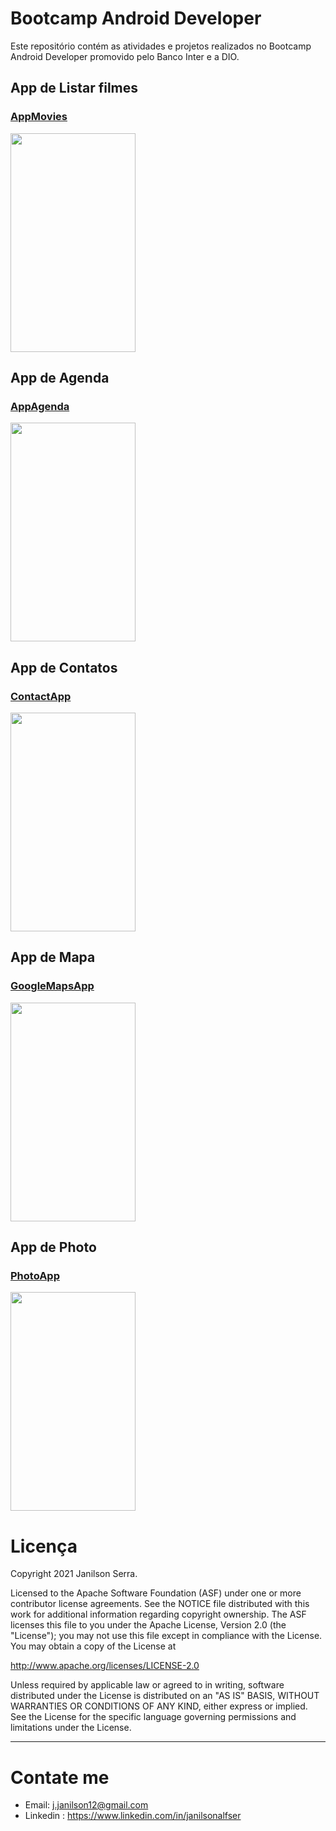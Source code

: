# Bootcamp Android Developer
Este repositório contém as atividades e projetos realizados no Bootcamp Android Developer promovido pelo Banco Inter e a DIO.

## App de Listar filmes
### [AppMovies](./AppMovies)
<img src='./AppMovies/screenshots/screen_1.jpg' width=200 height=350/>

## App de Agenda
### [AppAgenda](./AppAgenda)
<img src='./AppAgenda/screenshots/screen_2.jpg' width=200 height=350/>

## App de Contatos
### [ContactApp](./ContactApp)
<img src='./ContactApp/screenshots/screen_1.jpg' width=200 height=350/>

## App de Mapa
### [GoogleMapsApp](./GoogleMapsApp)
<img src='./GoogleMapsApp/screenshots/screen_1.jpg' width=200 height=350/>

## App de Photo
### [PhotoApp](./PhotoApp)
<img src='./PhotoApp/screenshots/screen_1.jpg' width=200 height=350/>

# Licença

Copyright 2021 Janilson Serra.

Licensed to the Apache Software Foundation (ASF) under one or more contributor
license agreements.  See the NOTICE file distributed with this work for
additional information regarding copyright ownership.  The ASF licenses this
file to you under the Apache License, Version 2.0 (the "License"); you may not
use this file except in compliance with the License.  You may obtain a copy of
the License at

http://www.apache.org/licenses/LICENSE-2.0

Unless required by applicable law or agreed to in writing, software
distributed under the License is distributed on an "AS IS" BASIS, WITHOUT
WARRANTIES OR CONDITIONS OF ANY KIND, either express or implied.  See the
License for the specific language governing permissions and limitations under
the License.

---
# Contate me

- Email: j.janilson12@gmail.com
- Linkedin : https://www.linkedin.com/in/janilsonalfser